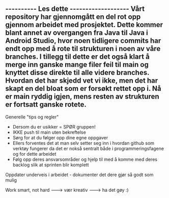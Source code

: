 ---------- Les dette -------------------
Vårt repository har gjennomgått en del rot opp gjennom arbeidet med prosjektet. Dette kommer blant annet av overgangen fra Java til Java i Android Studio, hvor noen tidligere commits har endt opp med å rote til strukturen i noen av våre branches. I tillegg til dette er det også klart å merge inn ganske mange filer feil til main og knyttet disse direkte til alle videre branches. Hvordan det har skjedd vet vi ikke, men det har skapt en del bloat som er forsøkt rettet opp i. Nå er main ryddig igjen, mens resten av strukturen er fortsatt ganske rotete. 
----------------------------------------


Generelle "tips og regler"
- Dersom du er usikker = SPØR gruppen!
- IKKE push til main uten bekreftelse
- Sørg for at du følger opp dine egne oppgaver
- Ellers forventes det at man selv setter seg inn i hvordan github som verktøy fungerer da det er nokså sentralt både i programmeringsfagene og for dette arbeidet
- Følg opp deres ansvarsområder og hjelp til med å komme med deres backlog slik at sprinten blir komplett

Oppdater underveis i arbeidet - dokumenter det dere gjør så godt som mulig 

Work smart, not hard ---> vær kreativ ---> ha det gøy :)
